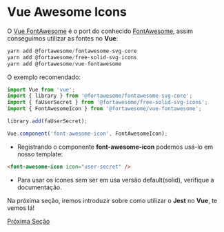 # Vue Awesome Icons

O [Vue FontAwesome](https://github.com/FortAwesome/vue-fontawesome) é o port do conhecido [FontAwesome](https://fontawesome.com/icons?d=gallery), assim conseguimos utilizar as fontes no **Vue**:

```js
yarn add @fortawesome/fontawesome-svg-core
yarn add @fortawesome/free-solid-svg-icons
yarn add @fortawesome/vue-fontawesome
```

O exemplo recomendado:

```js
import Vue from 'vue';
import { library } from '@fortawesome/fontawesome-svg-core';
import { faUserSecret } from '@fortawesome/free-solid-svg-icons';
import { FontAwesomeIcon } from '@fortawesome/vue-fontawesome';

library.add(faUserSecret);

Vue.component('font-awesome-icon', FontAwesomeIcon);
```

* Registrando o componente **font-awesome-icon** podemos usá-lo em nosso template:

```html
<font-awesome-icon icon="user-secret" />
```

* Para usar os ícones sem ser em usa versão default(solid), verifique a documentação.

Na próxima seção, iremos introduzir sobre como utilizar o **Jest** no **Vue**, te vemos lá!

[Próxima Seção](../7-Testes%20e%20Storybook/1-Jest%20no%20Vue.md)


